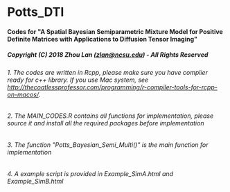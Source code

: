 # Potts_DTI
#### Codes for "A Spatial Bayesian Semiparametric Mixture Model for Positive Definite Matrices with Applications to Diffusion Tensor Imaging" 
##### Copyright (C) 2018 Zhou Lan (zlan@ncsu.edu) - All Rights Reserved
###### 1. The codes are written in Rcpp, please make sure you have complier ready for c++ library. If you use Mac system, see http://thecoatlessprofessor.com/programming/r-compiler-tools-for-rcpp-on-macos/.
###### 2. The MAIN_CODES.R contains all functions for implementation, please source it and install all the required packages before implementation
###### 3. The function "Potts_Bayesian_Semi_Multi()" is the main function for implementation
###### 4. A example script is provided in Example_SimA.html and Example_SimB.html
